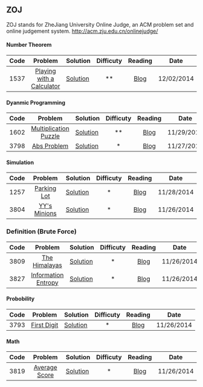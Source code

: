 ## ZOJ
ZOJ stands for ZheJiang University Online Judge, an ACM problem set and online judgement system.
http://acm.zju.edu.cn/onlinejudge/

#### Number Theorem
|Code| Problem | Solution | Difficuty | Reading | Date |
|----|:-------:|----------|:---------:|:-------:|:----:|
|1537|[Playing with a Calculator](http://acm.zju.edu.cn/onlinejudge/showProblem.do?problemCode=1537) |  [Solution](vol_06/1537.cpp) | ** | [Blog](http://blog.xiaohuahua.org/2014/12/02/zoj-1537-playing-with-a-calculator/) | 12/02/2014 |

#### Dyanmic Programming
|Code| Problem | Solution | Difficuty | Reading | Date |
|----|:-------:|----------|:---------:|:-------:|:----:|
|1602|[Multiplication Puzzle](http://acm.zju.edu.cn/onlinejudge/showProblem.do?problemCode=1602) |  [Solution](vol_07/1602.cpp) | ** | [Blog](http://blog.xiaohuahua.org/2014/11/29/zoj-1602-multiplication-puzzle/) | 11/29/2014 |
|3798|[Abs Problem](http://acm.zju.edu.cn/onlinejudge/showProblem.do?problemCode=3798) |  [Solution](vol_28/3798.cpp) | * | [Blog](http://blog.xiaohuahua.org/2014/11/27/zoj-3798-abs-problem/) | 11/27/2014 |

#### Simulation
|Code| Problem | Solution | Difficuty | Reading | Date |
|----|:-------:|----------|:---------:|:-------:|:----:|
|1257|[Parking Lot](http://acm.zju.edu.cn/onlinejudge/showProblem.do?problemCode=1257) |  [Solution](vol_03/1257.cpp) | * | [Blog](http://blog.xiaohuahua.org/2014/11/28/zoj-1257-parking-lot/) | 11/28/2014 |
|3804|[YY's Minions](http://acm.zju.edu.cn/onlinejudge/showProblem.do?problemCode=3804) |  [Solution](vol_29/3804.cpp) | * | [Blog](http://blog.xiaohuahua.org/2014/11/26/zoj-3804-yys-minions/) | 11/26/2014 |

### Definition (Brute Force)
|Code| Problem | Solution | Difficuty | Reading | Date |
|----|:-------:|----------|:---------:|:-------:|:----:|
|3809|[The Himalayas](http://acm.zju.edu.cn/onlinejudge/showProblem.do?problemCode=3809) |  [Solution](vol_29/3809.cpp) | * | [Blog](http://blog.xiaohuahua.org/2014/11/26/zoj-3809-the-himalayas/) | 11/26/2014 |
|3827|[Information Entropy](http://acm.zju.edu.cn/onlinejudge/showProblem.do?problemCode=3827) |  [Solution](vol_29/3827.cpp) | * | [Blog](http://blog.xiaohuahua.org/2014/11/26/zoj-3827-information-entropy/) | 11/26/2014 |


#### Probobility
|Code| Problem | Solution | Difficuty | Reading | Date |
|----|:-------:|----------|:---------:|:-------:|:----:|
|3793|[First Digit](http://acm.zju.edu.cn/onlinejudge/showProblem.do?problemCode=3793) |  [Solution](vol_28/3793.cpp) | * | [Blog](http://blog.xiaohuahua.org/2014/11/26/zoj-3793-first-digit/)| 11/26/2014 |

#### Math
|Code| Problem | Solution | Difficuty | Reading | Date |
|----|:-------:|----------|:---------:|:-------:|:----:|
|3819|[Average Score](http://acm.zju.edu.cn/onlinejudge/showProblem.do?problemCode=3819) |  [Solution](vol_29/3819.cpp) | * | [Blog](http://blog.xiaohuahua.org/2014/11/26/zoj-3819-average-score/)| 11/26/2014 |
